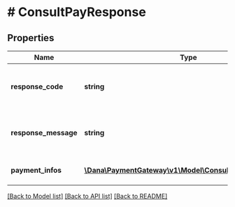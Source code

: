 # # ConsultPayResponse

## Properties

Name | Type | Description | Notes
------------ | ------------- | ------------- | -------------
**response_code** | **string** | Response code. Refer to https://dashboard.dana.id/api-docs/read/237#paymentgatewayprod-ConsultPay-ResponseCodeandMessage | [optional]
**response_message** | **string** | Response message. Refer to https://dashboard.dana.id/api-docs/read/237#paymentgatewayprod-ConsultPay-ResponseCodeandMessage | [optional]
**payment_infos** | [**\Dana\PaymentGateway\v1\Model\ConsultPayPaymentInfo[]**](ConsultPayPaymentInfo.md) | Define list of payment information that includes payment method and payment option for transaction | [optional]

[[Back to Model list]](../../README.md#models) [[Back to API list]](../../README.md#endpoints) [[Back to README]](../../README.md)
